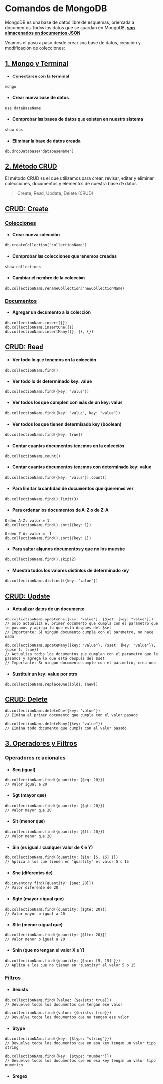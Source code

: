 # Comandos de MongoDB

MongoDB es una base de datos libre de esquemas, orientada a documentos
Todos los datos que se guardan en MongoDB, <ins>**son almacenados en documentos JSON**</ins>

Veamos el paso a paso desde crear una base de datos, creación y modificación de colecciones:

## <ins> 1. Mongo y Terminal</ins>

- #### Conectarse con la terminal
```
mongo
```

- #### Crear nueva base de datos
```
use dataBaseName
```

- #### Comprobar las bases de datos que existen en nuestro sistema
```
show dbs
```

- #### Eliminar la base de datos creada
```
db.dropDatabase("databaseName")
```

## <ins>2. Método CRUD</ins>

El método CRUD es el que utilizamos para crear, revisar, editar y eliminar colecciones, documentos y elementos de nuestra base de datos

> Create, Read, Update, Delete (CRUD)

## <ins>CRUD: Create</ins>

### <ins>Colecciones</ins>

- #### Crear nueva colección
```
db.createCollection("collectionName")
```

- #### Comprobar las colecciones que tenemos creadas
```
show collections
```

- #### Cambiar el nombre de la colección
```
db.collectionName.renameCollection("newCollectionName)
```

### <ins>Documentos</ins>

- #### Agregar un documento a la colección
```
db.collectionName.insert({})
db.collectionName.insertOne({})
db.collectionName.insertMany({}, {}, {})
```

## <ins>CRUD: Read</ins>

- #### Ver todo lo que tenemos en la colección
```
db.collectionName.find()
```

- #### Ver todo lo de determinado key: value
```
db.collectionName.find({key: "value"})
```

- #### Ver todos los que cumplen con más de un key: value
```
db.collectionName.find({key: "value", key: "value"})
```

- #### Ver todos los que tienen determinado key (boolean)
```
db.collectionName.find({key: true})
```

- #### Contar cuantos documentos tenemos en la colección
```
db.collectionName.count()
```

- #### Contar cuantos documentos tenemos con determinado key: value
```
db.collectionName.find({key: "value"}).count()
```

- #### Para limitar la cantidad de documentos que queremos ver
```
db.collectionName.find().limit(3)
```

- #### Para ordenar los documentos de A-Z o de Z-A
```
Orden A-Z: valor = 1
db.collectionName.find().sort({key: 1})

Orden Z-A: valor = -1
db.collectionName.find().sort({key: 1})
```

- #### Para saltar algunos documentos y que no los muestre
```
db.collectionName.find().skip(2)
```

- #### Muestra todos los valores distintos de determinado key
```
db.collectionName.distinct({key: "value"})
```

## <ins>CRUD: Update</ins>

- #### Actualizar datos de un documento
```
db.collectionName.updateOne({key: "value"}, {$set: {key: "value"}})
// Solo actualiza el primer documento que cumpla con el parametro que le pasamos y agrega lo que está después del $set
// Importante: Si ningún documento cumple con el parametro, no hace nada
```
```
db.collectionName.updateMany({key: "value"}, {$set: {key: "value"}}, {upsert: true})
// Actualiza todos los documentos que cumplan con el parametro que le pasamos y agrega lo que está después del $set
// Importante: Si ningún documento cumple con el parametro, crea uno
```

- #### Sustituir un key: value por otro
```
db.collectionName.replaceOne({old}, {new})
```

## <ins>CRUD: Delete</ins>
```
db.collectionName.deleteOne({key: "value"})
// Eimina el primer documento que cumpla con el valor pasado
```
```
db.collectionName.deleteMany({key: "value"})
// Eimina todo documento que cumpla con el valor pasado
```
## <ins>3. Operadores y Filtros</ins>

### <ins>Operadores relacionales</ins>

- #### $eq (igual)
```
db.collectionName.find({quantity: {$eq: 20}})
// Valor igual a 20
```
- #### $gt (mayor que)
```
db.collectionName.find({quantity: {$gt: 20}})
// Valor mayor que 20
```

- #### $lt (menor que)
```
db.collectionName.find({quantity: {$lt: 20}})
// Valor menor que 20
```

- #### $in (es igual a cualquer valor de X e Y)
```
db.collectionName.find({quantity: {$in: [5, 15] }})
// Aplica a los que tienen en "quantity" el valor 5 o 15
```
- #### $ne (diferentes de)
```
db.inventory.find({quantity: {$ne: 20}})
// Valor diferente de 20
```

- #### $gte (mayor o igual que)
```
db.collectionName.find({quantity: {$gte: 20}})
// Valor mayor o igual a 20
```

- #### $lte (menor o igual que)
```
db.collectionName.find({quantity: {$lte: 20}})
// Valor menor o igual a 20
```

- #### $nin (que no tengan el valor X e Y)
```
db.collectionName.find({quantity: {$nin: [5, 15] }})
// Aplica a los que no tienen en "quantity" el valor 5 o 15
```

### <ins>Filtros</ins>

- #### $exists
```
db.collectionName.find({value: {$exists: true}})
// Devuelve todos los documentos que tengan ese valor

db.collectionName.find({value: {$exists: true}})
// Devuelve todos los documentos que no tengan ese valor
```

- #### $type
```
db.collectionNAme.find({key: {$type: "string"}})
// Devuelve todos los documentos que en esa key tengan un valor tipo string

db.collectionNAme.find({key: {$type: "number"}})
// Devuelve todos los documentos que en esa key tengan un valor tipo numérico
```

- #### $regex
```

```